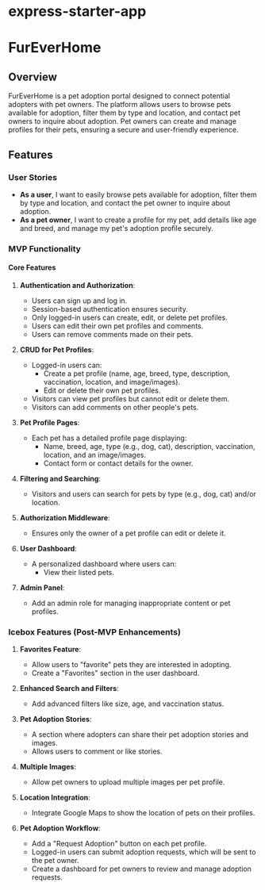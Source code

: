 # express-starter-app

# FurEverHome

## Overview

FurEverHome is a pet adoption portal designed to connect potential adopters with pet owners. The platform allows users to browse pets available for adoption, filter them by type and location, and contact pet owners to inquire about adoption. Pet owners can create and manage profiles for their pets, ensuring a secure and user-friendly experience.

## Features

### User Stories

- **As a user**, I want to easily browse pets available for adoption, filter them by type and location, and contact the pet owner to inquire about adoption.
- **As a pet owner**, I want to create a profile for my pet, add details like age and breed, and manage my pet's adoption profile securely.

### MVP Functionality

#### Core Features

1. **Authentication and Authorization**:

   - Users can sign up and log in.
   - Session-based authentication ensures security.
   - Only logged-in users can create, edit, or delete pet profiles.
   - Users can edit their own pet profiles and comments.
   - Users can remove comments made on their pets.

2. **CRUD for Pet Profiles**:

   - Logged-in users can:
     - Create a pet profile (name, age, breed, type, description, vaccination, location, and image/images).
     - Edit or delete their own pet profiles.
   - Visitors can view pet profiles but cannot edit or delete them.
   - Visitors can add comments on other people's pets.

3. **Pet Profile Pages**:

   - Each pet has a detailed profile page displaying:
     - Name, breed, age, type (e.g., dog, cat), description, vaccination, location, and an image/images.
     - Contact form or contact details for the owner.

4. **Filtering and Searching**:

   - Visitors and users can search for pets by type (e.g., dog, cat) and/or location.

5. **Authorization Middleware**:

   - Ensures only the owner of a pet profile can edit or delete it.

6. **User Dashboard**:

   - A personalized dashboard where users can:
     - View their listed pets.

7. **Admin Panel**:
   - Add an admin role for managing inappropriate content or pet profiles.

### Icebox Features (Post-MVP Enhancements)

1. **Favorites Feature**:

   - Allow users to "favorite" pets they are interested in adopting.
   - Create a "Favorites" section in the user dashboard.

2. **Enhanced Search and Filters**:

   - Add advanced filters like size, age, and vaccination status.

3. **Pet Adoption Stories**:

   - A section where adopters can share their pet adoption stories and images.
   - Allows users to comment or like stories.

4. **Multiple Images**:

   - Allow pet owners to upload multiple images per pet profile.

5. **Location Integration**:

   - Integrate Google Maps to show the location of pets on their profiles.

6. **Pet Adoption Workflow**:
   - Add a "Request Adoption" button on each pet profile.
   - Logged-in users can submit adoption requests, which will be sent to the pet owner.
   - Create a dashboard for pet owners to review and manage adoption requests.
